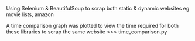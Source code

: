 Using Selenium & BeautifulSoup to scrap both static & dynamic websites eg movie lists, amazon

A time comparison graph was plotted to view the time required for both these libraries to scrap the same website >>> time_comparison.py
